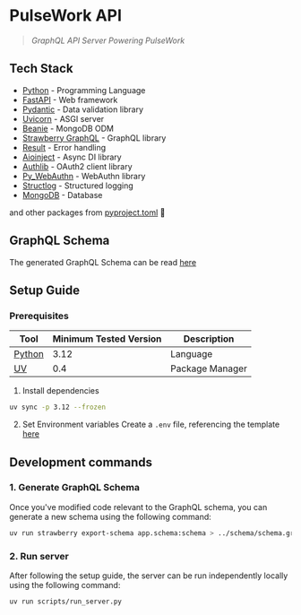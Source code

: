 # PulseWork API
> *GraphQL API Server Powering PulseWork*


## Tech Stack
- [Python](https://python.org) - Programming Language
- [FastAPI](https://fastapi.tiangolo.com/) - Web framework
- [Pydantic](https://docs.pydantic.dev/) - Data validation library
- [Uvicorn](https://www.uvicorn.org/) - ASGI server
- [Beanie](https://beanie-odm.dev/) - MongoDB ODM
- [Strawberry GraphQL](https://strawberry.rocks/) - GraphQL library
- [Result](https://github.com/rustedpy/result) - Error handling
- [Aioinject](https://github.com/thirvondukr/aioinject) - Async DI library
- [Authlib](https://authlib.org/) - OAuth2 client library
- [Py_WebAuthn](https://duo-labs.github.io/py_webauthn/) - WebAuthn library
- [Structlog](https://www.structlog.org/) - Structured logging
- [MongoDB](https://www.mongodb.com/) - Database

and other packages from [pyproject.toml](./pyproject.toml) 💖

## GraphQL Schema

The generated GraphQL Schema can be read [here](../schema/schema.graphql)

## Setup Guide

### Prerequisites

| Tool                                  | Minimum Tested Version  | Description        |
|---------------------------------------|-------------------------|--------------------|
| [Python](https://python.org)          | 3.12                    | Language           |
| [UV](https://docs.astral.sh/uv/)      | 0.4                     | Package Manager    |

1. Install dependencies
```bash
uv sync -p 3.12 --frozen
```

2. Set Environment variables
Create a `.env` file, referencing the template [here](./.env.example)


## Development commands

### 1. Generate GraphQL Schema
Once you've modified code relevant to the GraphQL schema, you can generate a new schema using the following command:
```bash
uv run strawberry export-schema app.schema:schema > ../schema/schema.graphql
```

### 2. Run server
After following the setup guide, the server can be run independently locally using the following command:
```bash
uv run scripts/run_server.py
```